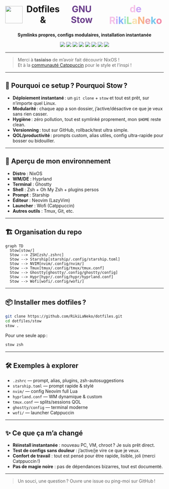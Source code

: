 <h1 align="center" style="display:flex;justify-content:center;align-items:center;gap:10px;">
  <img src="https://raw.githubusercontent.com/catppuccin/catppuccin/main/assets/logos/exports/1544x1544_circle.png" width="55"/>
  Dotfiles &amp; <span style="color:#6a3d8b;">GNU Stow</span>
  <span style="margin-left:14px;font-size:1.1em;font-weight:bold;vertical-align:middle;">
    <span style="color:#f5c2e7;">d</span><span style="color:#cba6f7;">e</span>
    <span> </span>
    <span style="color:#f5c2e7;">R</span><span style="color:#cba6f7;">i</span><span style="color:#89b4fa;">k</span><span style="color:#94e2d5;">i</span><span style="color:#a6e3a1;">L</span><span style="color:#f9e2af;">a</span><span style="color:#fab387;">N</span><span style="color:#eba0ac;">e</span><span style="color:#74c7ec;">k</span><span style="color:#f38ba8;">o</span>
  </span>
</h1>
<p align="center">
  <b>Symlinks propres, configs modulaires, installation instantanée</b>
</p>

<p align="center">
  <a href="https://nixos.org/"><img src="https://img.shields.io/badge/NixOS-blue?logo=nixos&logoColor=white&style=flat-square"></a>
  <a href="https://www.gnu.org/software/stow/"><img src="https://img.shields.io/badge/Stow-portable-green?logo=gnu&style=flat-square"></a>
  <a href="https://github.com/ghostty-org/ghostty"><img src="https://img.shields.io/badge/Ghostty-terminal-7B7B7B?logo=terminal&style=flat-square"></a>
  <a href="https://hyprland.org/"><img src="https://img.shields.io/badge/Hyprland-wayland-6C63FF?logo=wayland&style=flat-square"></a>
  <a href="https://neovim.io/"><img src="https://img.shields.io/badge/Neovim-lazyvim-57A143?logo=neovim&style=flat-square"></a>
  <a href="https://ohmyz.sh/"><img src="https://img.shields.io/badge/Zsh-ohmyzsh-333?logo=gnu-bash&style=flat-square"></a>
  <a href="https://starship.rs/"><img src="https://img.shields.io/badge/Starship-fast-7d5fff?logo=starship&style=flat-square"></a>
  <a href="https://catppuccin.com/"><img src="https://img.shields.io/badge/Theme-Catppuccin-F5C2E7?logo=paintpalette&logoColor=white&style=flat-square"></a>
</p>

---

> Merci à <b>tasiaiso</b> de m’avoir fait découvrir NixOS !  
> Et à la <a href="https://catppuccin.com/">communauté Catppuccin</a> pour le style et l’inspi !

---

## 🧐 Pourquoi ce setup ? Pourquoi Stow ?

- **Déploiement instantané** : un `git clone` + `stow` et tout est prêt, sur n’importe quel Linux.
- **Modularité** : chaque app a son dossier, j’active/désactive ce que je veux sans rien casser.
- **Hygiène** : zéro pollution, tout est symlinké proprement, mon `$HOME` reste clean.
- **Versionning** : tout sur GitHub, rollback/test ultra simple.
- **QOL/productivité** : prompts custom, alias utiles, config ultra-rapide pour bosser ou bidouiller.

---

## 🚀 Aperçu de mon environnement

- **Distro** : NixOS
- **WM/DE** : Hyprland
- **Terminal** : Ghostty
- **Shell** : Zsh + Oh My Zsh + plugins persos
- **Prompt** : Starship
- **Éditeur** : Neovim (LazyVim)
- **Launcher** : Wofi (Catppuccin)
- **Autres outils** : Tmux, Git, etc.

---

## 🏗️ Organisation du repo

```mermaid
graph TD
  Stow[stow/]
  Stow --> ZSH[zsh/.zshrc]
  Stow --> Starship[starship/.config/starship.toml]
  Stow --> NVIM[nvim/.config/nvim/]
  Stow --> Tmux[tmux/.config/tmux/tmux.conf]
  Stow --> Ghostty[ghostty/.config/ghostty/config]
  Stow --> Hypr[hypr/.config/hypr/hyprland.conf]
  Stow --> Wofi[wofi/.config/wofi/]
```

---

## 📦 Installer mes dotfiles ?

```bash
git clone https://github.com/RikiLaNeko/dotfiles.git
cd dotfiles/stow
stow .
```
Pour une seule app :
```bash
stow zsh
```

---

## 🛠️ Exemples à explorer

- `.zshrc` — prompt, alias, plugins, zsh-autosuggestions
- `starship.toml` — prompt rapide & stylé
- `nvim/` — config Neovim full Lua
- `hyprland.conf` — WM dynamique & custom
- `tmux.conf` — splits/sessions QOL
- `ghostty/config` — terminal moderne
- `wofi/` — launcher Catppuccin

---

## ✨ Ce que ça m’a changé

- **Réinstall instantanée** : nouveau PC, VM, chroot ? Je suis prêt direct.
- **Test de configs sans douleur** : j’active/je vire ce que je veux.
- **Confort de travail** : tout est pensé pour être rapide, lisible, joli (merci Catppuccin !)
- **Pas de magie noire** : pas de dépendances bizarres, tout est documenté.

---

> Un souci, une question ? Ouvre une issue ou ping-moi sur GitHub !
